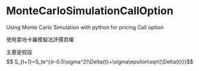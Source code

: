 # MonteCarloSimulationCallOption
Using Monte Carlo Simulation with python for pricing Call option

使用蒙地卡羅模擬法評價買權

主要是假設
$$ S_{t+1}=S_te^{(r-0.5\sigma^2)\Delta{t}+\sigma\epsilon\sqrt{\Delta{t}}}$$
